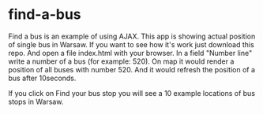 # find-a-bus
Find a bus is an example of using AJAX.
This app is showing actual position of single bus in Warsaw.
If you want to see how it's work just download this repo.
And open a file index.html with your browser.
In a field "Number line" write a number of a bus (for example: 520).
On map it would render a position of all buses with number 520. And it would refresh the position of a bus after 10seconds.

If you click on Find your bus stop you will see a 10 example locations of bus stops in Warsaw.
